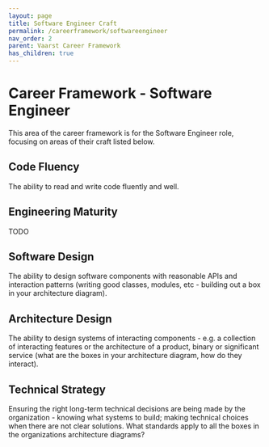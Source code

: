 ```yaml
---
layout: page
title: Software Engineer Craft
permalink: /careerframework/softwareengineer
nav_order: 2
parent: Vaarst Career Framework
has_children: true
---
```


# Career Framework - Software Engineer

This area of the career framework is for the Software Engineer role, focusing on areas of their craft listed below.

## Code Fluency
The ability to read and write code fluently and well.

## Engineering Maturity
TODO

## Software Design
The ability to design software components with reasonable APIs and interaction patterns (writing good classes, modules, etc - building out a box in your architecture diagram).

## Architecture Design
The ability to design systems of interacting components - e.g. a collection of interacting features or the architecture of a product, binary or significant service (what are the boxes in your architecture diagram, how do they interact).

## Technical Strategy
Ensuring the right long-term technical decisions are being made by the organization - knowing what systems to build; making technical choices when there are not clear solutions. What standards apply to all the boxes in the organizations architecture diagrams?